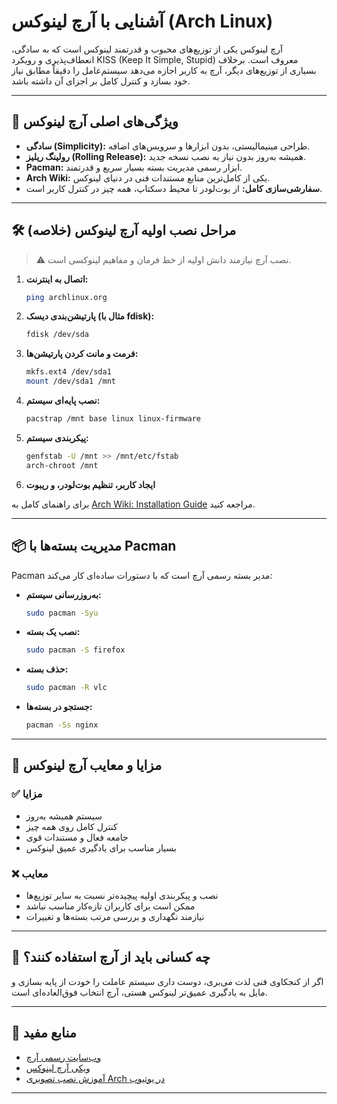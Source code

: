 
# آشنایی با آرچ لینوکس (Arch Linux)

آرچ لینوکس یکی از توزیع‌های محبوب و قدرتمند لینوکس است که به سادگی، انعطاف‌پذیری و رویکرد KISS (Keep It Simple, Stupid) معروف است. برخلاف بسیاری از توزیع‌های دیگر، آرچ به کاربر اجازه می‌دهد سیستم‌عامل را دقیقاً مطابق نیاز خود بسازد و کنترل کامل بر اجزای آن داشته باشد.

---

## 📌 ویژگی‌های اصلی آرچ لینوکس

- **سادگی (Simplicity):** طراحی مینیمالیستی، بدون ابزارها و سرویس‌های اضافه.
- **رولینگ ریلیز (Rolling Release):** همیشه به‌روز بدون نیاز به نصب نسخه جدید.
- **Pacman:** ابزار رسمی مدیریت بسته بسیار سریع و قدرتمند.
- **Arch Wiki:** یکی از کامل‌ترین منابع مستندات فنی در دنیای لینوکس.
- **سفارشی‌سازی کامل:** از بوت‌لودر تا محیط دسکتاپ، همه چیز در کنترل کاربر است.

---

## 🛠️ مراحل نصب اولیه آرچ لینوکس (خلاصه)

> ⚠️ نصب آرچ نیازمند دانش اولیه از خط فرمان و مفاهیم لینوکسی است.

1. **اتصال به اینترنت:**

    ```bash
    ping archlinux.org
    ```

2. **پارتیشن‌بندی دیسک (مثال با fdisk):**

    ```bash
    fdisk /dev/sda
    ```

3. **فرمت و مانت کردن پارتیشن‌ها:**

    ```bash
    mkfs.ext4 /dev/sda1
    mount /dev/sda1 /mnt
    ```

4. **نصب پایه‌ای سیستم:**

    ```bash
    pacstrap /mnt base linux linux-firmware
    ```

5. **پیکربندی سیستم:**

    ```bash
    genfstab -U /mnt >> /mnt/etc/fstab
    arch-chroot /mnt
    ```

6. **ایجاد کاربر، تنظیم بوت‌لودر، و ریبوت**

برای راهنمای کامل به [Arch Wiki: Installation Guide](https://wiki.archlinux.org/title/Installation_guide) مراجعه کنید.

---

## 📦 مدیریت بسته‌ها با Pacman

Pacman مدیر بسته رسمی آرچ است که با دستورات ساده‌ای کار می‌کند:

- **به‌روزرسانی سیستم:**

    ```bash
    sudo pacman -Syu
    ```

- **نصب یک بسته:**

    ```bash
    sudo pacman -S firefox
    ```

- **حذف بسته:**

    ```bash
    sudo pacman -R vlc
    ```

- **جستجو در بسته‌ها:**

    ```bash
    pacman -Ss nginx
    ```

---

## 🎯 مزایا و معایب آرچ لینوکس

### ✅ مزایا

- سیستم همیشه به‌روز  
- کنترل کامل روی همه چیز  
- جامعه فعال و مستندات قوی  
- بسیار مناسب برای یادگیری عمیق لینوکس

### ❌ معایب

- نصب و پیکربندی اولیه پیچیده‌تر نسبت به سایر توزیع‌ها  
- ممکن است برای کاربران تازه‌کار مناسب نباشد  
- نیازمند نگهداری و بررسی مرتب بسته‌ها و تغییرات

---

## 🧠 چه کسانی باید از آرچ استفاده کنند؟

اگر از کنجکاوی فنی لذت می‌بری، دوست داری سیستم عاملت را خودت از پایه بسازی و مایل به یادگیری عمیق‌تر لینوکس هستی، آرچ انتخاب فوق‌العاده‌ای است.

---

## 🔗 منابع مفید

- [وب‌سایت رسمی آرچ](https://archlinux.org)
- [ویکی آرچ لینوکس](https://wiki.archlinux.org)
- [آموزش نصب تصویری Arch در یوتیوب](https://www.youtube.com/results?search_query=install+arch+linux)

---
